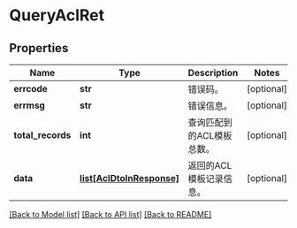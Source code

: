 # QueryAclRet

## Properties
Name | Type | Description | Notes
------------ | ------------- | ------------- | -------------
**errcode** | **str** | 错误码。 | [optional] 
**errmsg** | **str** | 错误信息。 | [optional] 
**total_records** | **int** | 查询匹配到的ACL模板总数。 | [optional] 
**data** | [**list[AclDtoInResponse]**](AclDtoInResponse.md) | 返回的ACL模板记录信息。 | [optional] 

[[Back to Model list]](../README.md#documentation-for-models) [[Back to API list]](../README.md#documentation-for-api-endpoints) [[Back to README]](../README.md)


